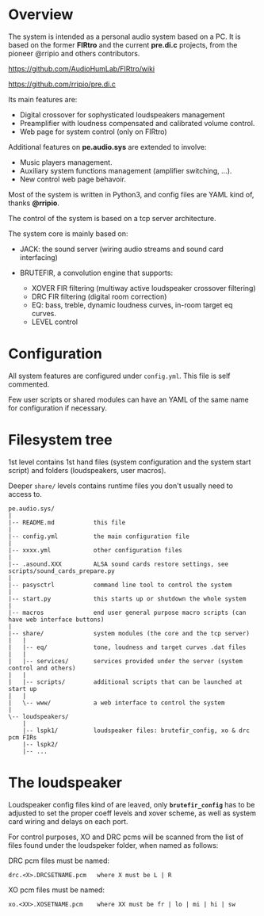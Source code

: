 # Overview

The system is intended as a personal audio system based on a PC. It is based on the former **FIRtro** and the current **pre.di.c** projects, from the pioneer @rripio and others contributors.

https://github.com/AudioHumLab/FIRtro/wiki

https://github.com/rripio/pre.di.c

Its main features are:

- Digital crossover for sophysticated loudspeakers management
- Preamplifier with loudness compensated and calibrated volume control.
- Web page for system control (only on FIRtro)

 Additional features on **pe.audio.sys** are extended to involve:

- Music players management.
- Auxiliary system functions management (amplifier switching, ...).
- New control web page behavoir.

Most of the system is written in Python3, and config files are YAML kind of, thanks **@rripio**.

The control of the system is based on a tcp server architecture.

The system core is mainly based on:

- JACK: the sound server (wiring audio streams and sound card interfacing)

- BRUTEFIR, a convolution engine that supports:

    - XOVER FIR filtering (multiway active loudspeaker crossover filtering)
    - DRC FIR filtering (digital room correction)
    - EQ: bass, treble, dynamic loudness curves, in-room target eq curves.
    - LEVEL control


# Configuration

All system features are configured under `config.yml`. This file is self commented.

Few user scripts or shared modules can have an YAML of the same name for configuration if necessary.


# Filesystem tree

1st level contains 1st hand files (system  configuration and the system start script) and folders (loudspeakers, user macros).

Deeper `share/` levels contains runtime files you don't usually need to access to.

    pe.audio.sys/
    |
    |-- README.md           this file
    |
    |-- config.yml          the main configuration file
    |
    |-- xxxx.yml            other configuration files
    |
    |-- .asound.XXX         ALSA sound cards restore settings, see scripts/sound_cards_prepare.py
    |
    |-- pasysctrl           command line tool to control the system
    |
    |-- start.py            this starts up or shutdown the whole system
    |
    |-- macros              end user general purpose macro scripts (can have web interface buttons)
    |
    |-- share/              system modules (the core and the tcp server)
    |   |
    |   |-- eq/             tone, loudness and target curves .dat files
    |   |
    |   |-- services/       services provided under the server (system control and others)
    |   |
    |   |-- scripts/        additional scripts that can be launched at start up
    |   |
    |   \-- www/            a web interface to control the system
    |
    \-- loudspeakers/       
        |
        |-- lspk1/          loudspeaker files: brutefir_config, xo & drc pcm FIRs
        |-- lspk2/
        |-- ...
     


# The loudspeaker

Loudspeaker config files kind of are leaved, only **`brutefir_config`** has to be adjusted to set the proper coeff levels and xover scheme, as well as system card wiring and delays on each port.

For control purposes, XO and DRC pcms will be scanned from the list of files found under the loudspeker folder,
when named as follows:


DRC pcm files must be named:

    drc.<X>.DRCSETNAME.pcm   where X must be L | R


XO pcm files must be named:

    xo.<XX>.XOSETNAME.pcm    where XX must be fr | lo | mi | hi | sw
